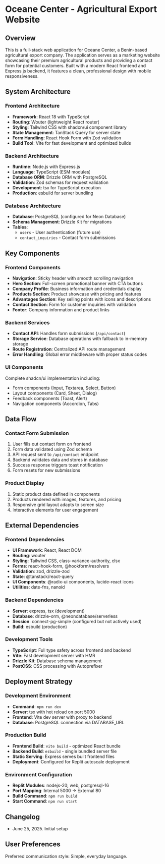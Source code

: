 # Oceane Center - Agricultural Export Website

## Overview
This is a full-stack web application for Oceane Center, a Benin-based agricultural export company. The application serves as a marketing website showcasing their premium agricultural products and providing a contact form for potential customers. Built with a modern React frontend and Express.js backend, it features a clean, professional design with mobile responsiveness.

## System Architecture

### Frontend Architecture
- **Framework**: React 18 with TypeScript
- **Routing**: Wouter (lightweight React router)
- **Styling**: Tailwind CSS with shadcn/ui component library
- **State Management**: TanStack Query for server state
- **Form Handling**: React Hook Form with Zod validation
- **Build Tool**: Vite for fast development and optimized builds

### Backend Architecture
- **Runtime**: Node.js with Express.js
- **Language**: TypeScript (ESM modules)
- **Database ORM**: Drizzle ORM with PostgreSQL
- **Validation**: Zod schemas for request validation
- **Development**: tsx for TypeScript execution
- **Production**: esbuild for server bundling

### Database Architecture
- **Database**: PostgreSQL (configured for Neon Database)
- **Schema Management**: Drizzle Kit for migrations
- **Tables**: 
  - `users` - User authentication (future use)
  - `contact_inquiries` - Contact form submissions

## Key Components

### Frontend Components
- **Navigation**: Sticky header with smooth scrolling navigation
- **Hero Section**: Full-screen promotional banner with CTA buttons
- **Company Profile**: Business information and credentials display
- **Products Section**: Product showcase with pricing and features
- **Advantages Section**: Key selling points with icons and descriptions
- **Contact Section**: Form for customer inquiries with validation
- **Footer**: Company information and product links

### Backend Services
- **Contact API**: Handles form submissions (`/api/contact`)
- **Storage Service**: Database operations with fallback to in-memory storage
- **Route Registration**: Centralized API route management
- **Error Handling**: Global error middleware with proper status codes

### UI Components
Complete shadcn/ui implementation including:
- Form components (Input, Textarea, Select, Button)
- Layout components (Card, Sheet, Dialog)
- Feedback components (Toast, Alert)
- Navigation components (Accordion, Tabs)

## Data Flow

### Contact Form Submission
1. User fills out contact form on frontend
2. Form data validated using Zod schema
3. API request sent to `/api/contact` endpoint
4. Backend validates data and stores in database
5. Success response triggers toast notification
6. Form resets for new submissions

### Product Display
1. Static product data defined in components
2. Products rendered with images, features, and pricing
3. Responsive grid layout adapts to screen size
4. Interactive elements for user engagement

## External Dependencies

### Frontend Dependencies
- **UI Framework**: React, React DOM
- **Routing**: wouter
- **Styling**: Tailwind CSS, class-variance-authority, clsx
- **Forms**: react-hook-form, @hookform/resolvers
- **Validation**: zod, drizzle-zod
- **State**: @tanstack/react-query
- **UI Components**: @radix-ui components, lucide-react icons
- **Utilities**: date-fns, nanoid

### Backend Dependencies
- **Server**: express, tsx (development)
- **Database**: drizzle-orm, @neondatabase/serverless
- **Session**: connect-pg-simple (configured but not actively used)
- **Build**: esbuild (production)

### Development Tools
- **TypeScript**: Full type safety across frontend and backend
- **Vite**: Fast development server with HMR
- **Drizzle Kit**: Database schema management
- **PostCSS**: CSS processing with Autoprefixer

## Deployment Strategy

### Development Environment
- **Command**: `npm run dev`
- **Server**: tsx with hot reload on port 5000
- **Frontend**: Vite dev server with proxy to backend
- **Database**: PostgreSQL connection via DATABASE_URL

### Production Build
- **Frontend Build**: `vite build` - optimized React bundle
- **Backend Build**: `esbuild` - single bundled server file
- **Static Serving**: Express serves built frontend files
- **Deployment**: Configured for Replit autoscale deployment

### Environment Configuration
- **Replit Modules**: nodejs-20, web, postgresql-16
- **Port Mapping**: Internal 5000 → External 80
- **Build Command**: `npm run build`
- **Start Command**: `npm run start`

## Changelog
- June 25, 2025. Initial setup

## User Preferences
Preferred communication style: Simple, everyday language.